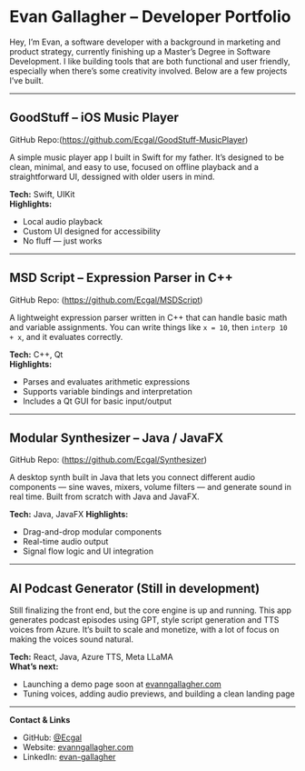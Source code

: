 # Evan Gallagher – Developer Portfolio

Hey, I’m Evan, a software developer with a background in marketing and product strategy, currently finishing up a Master’s Degree in Software Development. I like building tools that are both functional and user friendly, especially when there’s some creativity involved. Below are a few projects I’ve built.

---

## GoodStuff – iOS Music Player  
GitHub Repo:(https://github.com/Ecgal/GoodStuff-MusicPlayer)

A simple music player app I built in Swift for my father. It’s designed to be clean, minimal, and easy to use, focused on offline playback and a straightforward UI, dessigned with older users in mind.

**Tech:** Swift, UIKit  
**Highlights:**
- Local audio playback
- Custom UI designed for accessibility
- No fluff — just works

---

## MSD Script – Expression Parser in C++  
GitHub Repo: (https://github.com/Ecgal/MSDScript)

A lightweight expression parser written in C++ that can handle basic math and variable assignments. You can write things like `x = 10`, then `interp 10 + x`, and it evaluates correctly.

**Tech:** C++, Qt  
**Highlights:**
- Parses and evaluates arithmetic expressions
- Supports variable bindings and interpretation
- Includes a Qt GUI for basic input/output

---

## Modular Synthesizer – Java / JavaFX  
GitHub Repo: (https://github.com/Ecgal/Synthesizer)

A desktop synth built in Java that lets you connect different audio components — sine waves, mixers, volume filters — and generate sound in real time. Built from scratch with Java and JavaFX.

**Tech:** Java, JavaFX
**Highlights:**
- Drag-and-drop modular components
- Real-time audio output
- Signal flow logic and UI integration

---

## AI Podcast Generator (Still in development) 
Still finalizing the front end, but the core engine is up and running. This app generates podcast episodes using GPT, style script generation and TTS voices from Azure. It’s built to scale and monetize, with a lot of focus on making the voices sound natural.

**Tech:** React, Java, Azure TTS, Meta LLaMA  
**What’s next:**
- Launching a demo page soon at [evanngallagher.com](https://www.evanngallagher.com)
- Tuning voices, adding audio previews, and building a clean landing page

---

**Contact & Links**  
- GitHub: [@Ecgal](https://github.com/Ecgal)  
- Website: [evanngallagher.com](https://www.evanngallagher.com)  
- LinkedIn: [evan-gallagher](https://www.linkedin.com/in/evan-gallagher-912428148)  

<!--
**Ecgal/Ecgal** is a ✨ _special_ ✨ repository because its `README.md` (this file) appears on your GitHub profile.

Here are some ideas to get you started:

- 🔭 I’m currently working on ...
- 🌱 I’m currently learning ...
- 👯 I’m looking to collaborate on ...
- 🤔 I’m looking for help with ...
- 💬 Ask me about ...
- 📫 How to reach me: ...
- 😄 Pronouns: ...
- ⚡ Fun fact: ...
-->
